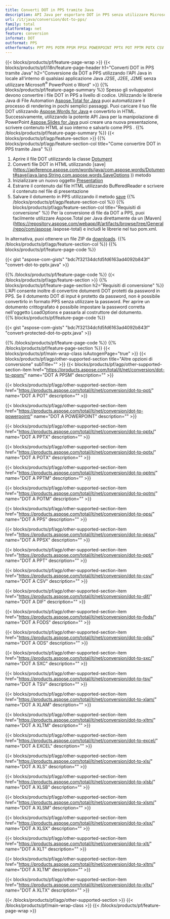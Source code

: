 ```yaml
---
title: Converti DOT in PPS tramite Java
description: API Java per esportare DOT in PPS senza utilizzare Microsoft Word o PowerPoint
url: /it/java/conversion/dot-to-pps/
family: total
platformtag: net
feature: conversion
informat: DOT
outformat: PPS
otherformats: PPT PPS POTM PPSM PPSX POWERPOINT PPTX POT PPTM POTX CSV DIF FODS ODS SXC TSV XLAM XLTM EXCEL XLS XLSB XLSM XLSX XLT XLTM XLTX
---
```

{{< blocks/products/pf/feature-page-wrap >}}
{{< blocks/products/pf/i18n/feature-page-header h1="Converti DOT in PPS tramite Java" h2="Conversione da DOT a PPS utilizzando l'API Java in locale all'interno di qualsiasi applicazione Java J2SE, J2EE, J2ME senza utilizzare Microsoft<sup>&reg;</sup> PowerPoint o Word" >}}
{{% blocks/products/pf/feature-page-summary %}}
Spesso gli sviluppatori devono convertire i file DOT in PPS a livello di codice. Utilizzando le librerie Java di File Automation [Aspose.Total for Java](https://products.aspose.com/total/java/) puoi automatizzare il processo di rendering in pochi semplici passaggi. Puoi caricare il tuo file DOT utilizzando [Aspose.Words for Java](https://products.aspose.com/words/java/) e convertirlo in HTML. Successivamente, utilizzando la potente API Java per la manipolazione di PowerPoint [Aspose.Slides for Java](https://products.aspose.com/slides/java/) puoi creare una nuova presentazione, scrivere contenuto HTML al suo interno e salvarlo come PPS .
{{% /blocks/products/pf/feature-page-summary  %}}
{{< blocks/products/pf/agp/feature-section >}}
{{% blocks/products/pf/agp/feature-section-col title="Come convertire DOT in PPS tramite Java" %}}
1. Aprire il file DOT utilizzando la classe [Dotument](https://apiference.aspose.com/words/java/com.aspose.words/Dotument)
2. Converti file DOT in HTML utilizzando [save](https://apiference.aspose.com/words/java/com.aspose.words/Dotument#save(java.lang.String,com.aspose.words.SaveOptions )) metodo
3. Inizializzare un nuovo oggetto [Presentation](https://apiference.aspose.com/slides/java/com.aspose.slides/Presentation)
5. Estrarre il contenuto dal file HTML utilizzando BufferedReader e scrivere il contenuto nel file di presentazione
6. Salvare il dotumento in PPS utilizzando il metodo [save](https://apiference.aspose.com/slides/java/com.aspose.slides/Presentation#save-java.io.OutputStream-int-)
{{% /blocks/products/pf/agp/feature-section-col %}}
{{% blocks/products/pf/agp/feature-section-col title="Requisiti di conversione" %}}
Per la conversione di file da DOT a PPS, puoi facilmente utilizzare Aspose.Total per Java direttamente da un [Maven](https://repository.aspose.com/webapp/#/artifacts/browse/tree/General/repo/com/aspose /aspose-total) e includi le librerie nel tuo pom.xml.

In alternativa, puoi ottenere un file ZIP da [downloads](https://downloads.aspose.com/total/java).
{{% /blocks/products/pf/agp/feature-section-col %}}
{{% blocks/products/pf/feature-page-code %}}

{{< gist "aspose-com-gists" "bdc7f32134dcfd5fd6163ad4092b843f" "convert-dot-to-pptx.java" >}}

{{% /blocks/products/pf/feature-page-code %}}
{{< /blocks/products/pf/agp/feature-section >}}
{{% blocks/products/pf/feature-page-section  h2="Requisiti di conversione" %}}
L'API consente inoltre di convertire dotumenti DOT protetti da password in PPS. Se il dotumento DOT di input è protetto da password, non è possibile convertirlo in formato PPS senza utilizzare la password. Per aprire un dotumento crittografato è possibile impostare la password corretta nell'oggetto LoadOptions e passarla al costruttore del dotumento.  
{{% blocks/products/pf/feature-page-code %}}

{{< gist "aspose-com-gists" "bdc7f32134dcfd5fd6163ad4092b843f" "convert-protected-dot-to-pptx.java" >}}
{{% /blocks/products/pf/feature-page-code  %}}
{{% /blocks/products/pf/feature-page-section %}}
{{< blocks/products/pf/main-wrap-class isAutogenPage="true" >}}
{{< blocks/products/pf/agp/other-supported-section title="Altre opzioni di conversione" subTitle="" >}}
{{< blocks/products/pf/agp/other-supported-section-item href="https://products.aspose.com/total/it/net/conversion/dot-to-ppsm/" name="DOT A PPSM" description="" >}}

{{< blocks/products/pf/agp/other-supported-section-item href="https://products.aspose.com/total/it/net/conversion/dot-to-pot/" name="DOT A POT" description="" >}}

{{< blocks/products/pf/agp/other-supported-section-item href="https://products.aspose.com/total/it/net/conversion/dot-to-powerpoint/" name="DOT A POWERPOINT" description="" >}}

{{< blocks/products/pf/agp/other-supported-section-item href="https://products.aspose.com/total/it/net/conversion/dot-to-pptx/" name="DOT A PPTX" description="" >}}

{{< blocks/products/pf/agp/other-supported-section-item href="https://products.aspose.com/total/it/net/conversion/dot-to-potx/" name="DOT A POTX" description="" >}}

{{< blocks/products/pf/agp/other-supported-section-item href="https://products.aspose.com/total/it/net/conversion/dot-to-pptm/" name="DOT A PPTM" description="" >}}

{{< blocks/products/pf/agp/other-supported-section-item href="https://products.aspose.com/total/it/net/conversion/dot-to-potm/" name="DOT A POTM" description="" >}}

{{< blocks/products/pf/agp/other-supported-section-item href="https://products.aspose.com/total/it/net/conversion/dot-to-pps/" name="DOT A PPS" description="" >}}

{{< blocks/products/pf/agp/other-supported-section-item href="https://products.aspose.com/total/it/net/conversion/dot-to-ppsx/" name="DOT A PPSX" description="" >}}

{{< blocks/products/pf/agp/other-supported-section-item href="https://products.aspose.com/total/it/net/conversion/dot-to-ppt/" name="DOT A PPT" description="" >}}

{{< blocks/products/pf/agp/other-supported-section-item href="https://products.aspose.com/total/it/net/conversion/dot-to-csv/" name="DOT A CSV" description="" >}}

{{< blocks/products/pf/agp/other-supported-section-item href="https://products.aspose.com/total/it/net/conversion/dot-to-dif/" name="DOT A DIF" description="" >}}

{{< blocks/products/pf/agp/other-supported-section-item href="https://products.aspose.com/total/it/net/conversion/dot-to-fods/" name="DOT A FODS" description="" >}}

{{< blocks/products/pf/agp/other-supported-section-item href="https://products.aspose.com/total/it/net/conversion/dot-to-ods/" name="DOT A ODS" description="" >}}

{{< blocks/products/pf/agp/other-supported-section-item href="https://products.aspose.com/total/it/net/conversion/dot-to-sxc/" name="DOT A SXC" description="" >}}

{{< blocks/products/pf/agp/other-supported-section-item href="https://products.aspose.com/total/it/net/conversion/dot-to-tsv/" name="DOT A TSV" description="" >}}

{{< blocks/products/pf/agp/other-supported-section-item href="https://products.aspose.com/total/it/net/conversion/dot-to-xlam/" name="DOT A XLAM" description="" >}}

{{< blocks/products/pf/agp/other-supported-section-item href="https://products.aspose.com/total/it/net/conversion/dot-to-xltm/" name="DOT A XLTM" description="" >}}

{{< blocks/products/pf/agp/other-supported-section-item href="https://products.aspose.com/total/it/net/conversion/dot-to-excel/" name="DOT A EXCEL" description="" >}}

{{< blocks/products/pf/agp/other-supported-section-item href="https://products.aspose.com/total/it/net/conversion/dot-to-xls/" name="DOT A XLS" description="" >}}

{{< blocks/products/pf/agp/other-supported-section-item href="https://products.aspose.com/total/it/net/conversion/dot-to-xlsb/" name="DOT A XLSB" description="" >}}

{{< blocks/products/pf/agp/other-supported-section-item href="https://products.aspose.com/total/it/net/conversion/dot-to-xlsm/" name="DOT A XLSM" description="" >}}

{{< blocks/products/pf/agp/other-supported-section-item href="https://products.aspose.com/total/it/net/conversion/dot-to-xlsx/" name="DOT A XLSX" description="" >}}

{{< blocks/products/pf/agp/other-supported-section-item href="https://products.aspose.com/total/it/net/conversion/dot-to-xlt/" name="DOT A XLT" description="" >}}

{{< blocks/products/pf/agp/other-supported-section-item href="https://products.aspose.com/total/it/net/conversion/dot-to-xltm/" name="DOT A XLTM" description="" >}}

{{< blocks/products/pf/agp/other-supported-section-item href="https://products.aspose.com/total/it/net/conversion/dot-to-xltx/" name="DOT A XLTX" description="" >}}


{{< /blocks/products/pf/agp/other-supported-section >}}
{{< /blocks/products/pf/main-wrap-class >}}
{{< /blocks/products/pf/feature-page-wrap >}}